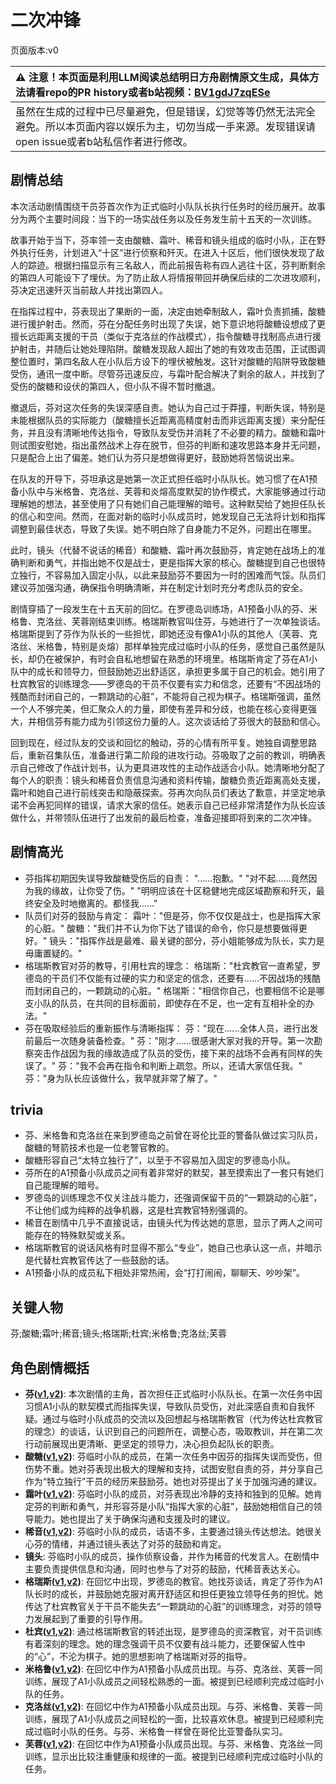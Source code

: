 # 二次冲锋
页面版本:v0
 

| :warning: 注意！本页面是利用LLM阅读总结明日方舟剧情原文生成，具体方法请看repo的PR history或者b站视频：[BV1gdJ7zqESe](https://www.bilibili.com/video/BV1gdJ7zqESe/)         |
|:----------------------------|
| 虽然在生成的过程中已尽量避免，但是错误，幻觉等等仍然无法完全避免。所以本页面内容以娱乐为主，切勿当成一手来源。发现错误请open issue或者b站私信作者进行修改。|



## 剧情总结
本次活动剧情围绕干员芬首次作为正式临时小队队长执行任务时的经历展开。故事分为两个主要时间段：当下的一场实战任务以及任务发生前十五天的一次训练。

故事开始于当下，芬率领一支由酸糖、霜叶、稀音和镜头组成的临时小队，正在野外执行任务，计划进入“十区”进行侦察和歼灭。在进入十区后，他们很快发现了敌人的踪迹。根据扫描显示有三名敌人，而此前报告称有四人逃往十区，芬判断剩余的第四人可能设下了埋伏。为了防止敌人将情报带回并确保后续的二次进攻顺利，芬决定迅速歼灭当前敌人并找出第四人。

在指挥过程中，芬表现出了果断的一面，决定由她牵制敌人，霜叶负责抓捕，酸糖进行援护射击。然而，芬在分配任务时出现了失误，她下意识地将酸糖设想成了更擅长远距离支援的干员（类似于克洛丝的作战模式），指令酸糖寻找制高点进行援护射击，并随后让她处理陷阱。酸糖发现敌人超出了她的有效攻击范围，正试图调整位置时，第四名敌人在小队后方设下的埋伏被触发。这针对酸糖的陷阱导致酸糖受伤，通讯一度中断。尽管芬迅速反应，与霜叶配合解决了剩余的敌人，并找到了受伤的酸糖和设伏的第四人，但小队不得不暂时撤退。

撤退后，芬对这次任务的失误深感自责。她认为自己过于莽撞，判断失误，特别是未能根据队员的实际能力（酸糖擅长近距离高精度射击而非远距离支援）来分配任务，并且没有清晰地传达指令，导致队友受伤并消耗了不必要的精力。酸糖和霜叶则试图安慰她，指出虽然战术上存在脱节，但芬的判断和速攻思路本身并无问题，只是配合上出了偏差。她们认为芬只是想做得更好，鼓励她将苦恼说出来。

在队友的开导下，芬坦承这是她第一次正式担任临时小队队长。她习惯了在A1预备小队中与米格鲁、克洛丝、芙蓉和炎熔高度默契的协作模式，大家能够通过行动理解她的想法，甚至使用了只有她们自己能理解的暗号。这种默契给了她担任队长的信心和空间。然而，在面对新的临时小队成员时，她发现自己无法将计划和指挥调整到最佳状态，导致了失误。她不明白除了自身能力不足外，问题出在哪里。

此时，镜头（代替不说话的稀音）和酸糖、霜叶再次鼓励芬，肯定她在战场上的准确判断和勇气，并指出她不仅是战士，更是指挥大家的核心。酸糖提到自己也很特立独行，不容易加入固定小队，以此来鼓励芬不要因为一时的困难而气馁。队员们建议芬加强沟通，确保指令明确清晰，并在制定计划时充分考虑队员的安全。

剧情穿插了一段发生在十五天前的回忆。在罗德岛训练场，A1预备小队的芬、米格鲁、克洛丝、芙蓉刚结束训练。格瑞斯教官叫住芬，与她进行了一次单独谈话。格瑞斯提到了芬作为队长的一些担忧，即她还没有像A1小队的其他人（芙蓉、克洛丝、米格鲁，特别是炎熔）那样单独完成过临时小队的任务，感觉自己虽然是队长，却仍在被保护，有时会自私地想留在熟悉的环境里。格瑞斯肯定了芬在A1小队中的成长和领导力，但鼓励她迈出舒适区，承担更多属于自己的机会。她引用了杜宾教官的训练理念——罗德岛的干员不仅要有实力和信念，还要有“不因战场的残酷而封闭自己的，一颗跳动的心脏”，不能将自己视为棋子。格瑞斯强调，虽然一个人不够完美，但汇聚众人的力量，即使有差异和分歧，也能在核心变得更强大，并相信芬有能力成为引领这份力量的人。这次谈话给了芬很大的鼓励和信心。

回到现在，经过队友的交谈和回忆的触动，芬的心情有所平复。她独自调整思路后，重新召集队伍，准备进行第二阶段的进攻行动。芬吸取了之前的教训，明确表示自己修改了作战计划书，认为更具进攻性的主动作战适合小队。她清晰地分配了每个人的职责：镜头和稀音负责信息沟通和资料传输，酸糖负责近距离高处支援，霜叶和她自己进行前线突击和隐蔽探索。芬再次向队员们表达了歉意，并坚定地承诺不会再犯同样的错误，请求大家的信任。她表示自己已经非常清楚作为队长应该做什么，并带领队伍进行了出发前的最后检查，准备迎接即将到来的二次冲锋。
## 剧情高光
- 芬指挥初期因失误导致酸糖受伤后的自责：
  "......抱歉。"
  "对不起......竟然因为我的缘故，让你受了伤。"
  "明明应该在十区稳健地完成区域勘察和歼灭，最终安全及时地撤离的。都怪我......"
- 队员们对芬的鼓励与肯定：
  霜叶："但是芬，你不仅仅是战士，也是指挥大家的心脏。"
  酸糖："我们并不认为你下达了错误的命令，你只是想要做得更好。"
  镜头："指挥作战是最难、最关键的部分，芬小姐能够成为队长，实力是毋庸置疑的。"
- 格瑞斯教官对芬的教导，引用杜宾的理念：
  格瑞斯："杜宾教官一直希望，罗德岛的干员们不仅能有过硬的实力和坚定的信念，还要有……不因战场的残酷而封闭自己的，一颗跳动的心脏。"
  格瑞斯："相信你自己，也要相信不论是哪支小队的队员，在共同的目标面前，即使存在不足，也一定有互相补全的办法。"
- 芬在吸取经验后的重新振作与清晰指挥：
  芬："现在......全体人员，进行出发前最后一次随身装备检查。"
  芬："刚才......很感谢大家对我的开导。第一次勘察突击作战因为我的缘故造成了队员的受伤，接下来的战场不会再有同样的失误了。"
  芬："我不会再在指令和判断上疏忽。所以，还请大家信任我。"
  芬："身为队长应该做什么，我早就非常了解了。"
## trivia
- 芬、米格鲁和克洛丝在来到罗德岛之前曾在哥伦比亚的警备队做过实习队员，酸糖的弩箭技术也是一位老警官教的。
- 酸糖形容自己“太特立独行了”，以至于不容易加入固定的罗德岛小队。
- 芬所在的A1预备小队成员之间有着非常好的默契，甚至摸索出了一套只有她们自己能理解的暗号。
- 罗德岛的训练理念不仅关注战斗能力，还强调保留干员的“一颗跳动的心脏”，不让他们成为纯粹的战争机器，这是杜宾教官特别强调的。
- 稀音在剧情中几乎不直接说话，由镜头代为传达她的意思，显示了两人之间可能存在的特殊默契或关系。
- 格瑞斯教官的说话风格有时显得不那么“专业”，她自己也承认这一点，并暗示是代替杜宾教官传达了一些鼓励的话。
- A1预备小队的成员私下相处非常热闹，会“打打闹闹，聊聊天、吵吵架”。
## 关键人物
芬;酸糖;霜叶;稀音;镜头;格瑞斯;杜宾;米格鲁;克洛丝;芙蓉
## 角色剧情概括
-   **芬([v1](../chars/char_123_fang.md),[v2](../char_v3/char_123_fang.md))**: 本次剧情的主角，首次担任正式临时小队队长。在第一次任务中因习惯A1小队的默契模式而指挥失误，导致队员受伤，对此深感自责和自我怀疑。通过与临时小队成员的交流以及回想起与格瑞斯教官（代为传达杜宾教官的理念）的谈话，认识到自己的问题所在，调整心态，吸取教训，并在第二次行动前展现出更清晰、更坚定的领导力，决心担负起队长的职责。
-   **酸糖([v1](../chars/char_366_acdrop.md),[v2](../char_v3/char_366_acdrop.md))**: 芬临时小队的成员，在第一次任务中因芬的指挥失误而受伤，但伤势不重。她对芬表现出极大的理解和支持，试图安慰自责的芬，并分享自己作为“特立独行”干员的经历来鼓励芬。她也对芬提出了关于加强沟通的建议。
-   **霜叶([v1](../chars/char_193_frostl.md),[v2](../char_v3/char_193_frostl.md))**: 芬临时小队的成员，对芬表现出冷静的支持和独到的见解。她肯定芬的判断和勇气，并形容芬是小队“指挥大家的心脏”，鼓励她相信自己的领导能力。她也提出了关于确保沟通和支援及时的建议。
-   **稀音([v1](../chars/char_336_folivo.md),[v2](../char_v3/char_336_folivo.md))**: 芬临时小队的成员，话语不多，主要通过镜头传达想法。她很关心芬的情绪，并通过镜头表达了对芬的鼓励和肯定。
-   **镜头**: 芬临时小队的成员，操作侦察设备，并作为稀音的代发言人。在剧情中主要负责提供信息和沟通，同时也参与了对芬的鼓励，代稀音表达关心。
-   **格瑞斯([v1](../chars/extended_char_ge_rui_si.md),[v2](../char_v3/extended_char_ge_rui_si.md))**: 在回忆中出现，罗德岛的教官。她找芬谈话，肯定了芬作为A1队长时的成长，并鼓励她克服对离开舒适区和担任更独立领导任务的担忧。她传达了杜宾教官关于干员不能失去“一颗跳动的心脏”的训练理念，对芬的领导力发展起到了重要的引导作用。
-   **杜宾([v1](../chars/char_130_doberm.md),[v2](../char_v3/char_130_doberm.md))**: 通过格瑞斯教官的转述出现，是罗德岛的资深教官，对干员训练有着深刻的理念。她的理念强调干员不仅要有战斗能力，还要保留人性中的“心”，不沦为棋子。她的思想影响了格瑞斯对芬的指导。
-   **米格鲁([v1](../chars/char_122_beagle.md),[v2](../char_v3/char_122_beagle.md))**: 在回忆中作为A1预备小队成员出现。与芬、克洛丝、芙蓉一同训练，展现了A1小队成员之间轻松熟悉的一面。被提到已经顺利完成过临时小队的任务。
-   **克洛丝([v1](../chars/char_124_kroos.md),[v2](../char_v3/char_124_kroos.md))**: 在回忆中作为A1预备小队成员出现。与芬、米格鲁、芙蓉一同训练，展现了A1小队成员之间轻松的一面，比较喜欢休息。被提到已经顺利完成过临时小队的任务。与芬、米格鲁一样曾在哥伦比亚警备队实习。
-   **芙蓉([v1](../chars/char_120_hibisc.md),[v2](../char_v3/char_120_hibisc.md))**: 在回忆中作为A1预备小队成员出现。与芬、米格鲁、克洛丝一同训练，显示出比较注重健康和规律的一面。被提到已经顺利完成过临时小队的任务。